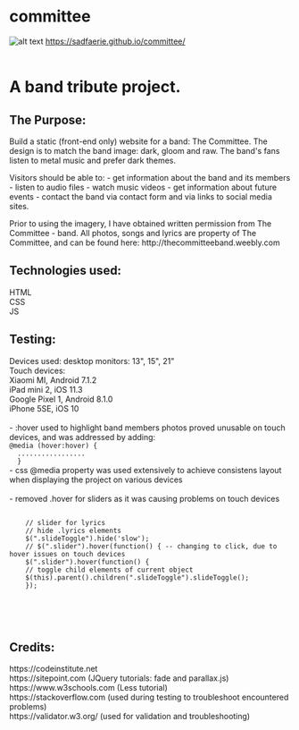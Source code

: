 # committee
![alt text](https://github.com/sadfaerie/committee/blob/master/images/project.png)
https://sadfaerie.github.io/committee/<br><br>
<h1>A band tribute project.</h1>

<h2>The Purpose:</h2>

<p>Build a static (front-end only) website for a band: The Committee. 
The design is to match the band image: dark, gloom and raw. 
The band's fans listen to metal music and prefer dark themes.</p>

<p>Visitors should be able to:
- get information about the band and its members
- listen to audio files
- watch music videos 
- get information about future events
- contact the band via contact form and via links to social media sites. </p>


<p>Prior to using the imagery, I have obtained written permission from The Committee - band. 
All photos, songs and lyrics are property of The Committee, and can be found here: http://thecommitteeband.weebly.com</p>


<h2>Technologies used:</h2>
HTML<br>
CSS<br>
JS<br>

<h2>Testing:</h2>
Devices used: desktop monitors: 13", 15", 21"<br>
Touch devices: <br>
Xiaomi MI, Android 7.1.2<br>
iPad mini 2, iOS 11.3<br>
Google Pixel 1, Android 8.1.0<br>
iPhone 5SE, iOS 10<br>
<br>
- :hover used to highlight band members photos proved unusable on touch devices, and was addressed by adding: <br>
  <code>@media (hover:hover) {
  .................
  }</code>
<br>
- css @media property was used extensively to achieve consistens layout when displaying the project on various devices<br>
<br>
- removed .hover for sliders as it was causing problems on touch devices
<p><code>
    // slider for lyrics
    // hide .lyrics elements
    $(".slideToggle").hide('slow');
    // $(".slider").hover(function() { -- changing to click, due to hover issues on touch devices
    $(".slider").hover(function() {
    // toggle child elements of current object
    $(this).parent().children(".slideToggle").slideToggle();
    });
  </code></p>

<br><br>

<h2>Credits:</h2>
https://codeinstitute.net<br>
https://sitepoint.com (JQuery tutorials: fade and parallax.js)<br>
https://www.w3schools.com (Less tutorial)<br>
https://stackoverflow.com (used during testing to troubleshoot encountered problems)<br>
https://validator.w3.org/ (used for validation and troubleshooting)<br><br>

